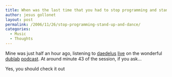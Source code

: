 ```yaml
---
title: When was the last time that you had to stop programming and stand up to dance because of a song?
author: jesus gollonet
layout: post
permalink: /2006/11/26/stop-programming-stand-up-and-dance/
categories:
  - Music
  - Thoughts
---
```

Mine was just half an hour ago, listening to [daedelus][1] [live][2] on the wonderful [dublab][3] [podcast][4]. At around minute 43 of the session, if you ask&#8230; 

Yes, you should check it out

 [1]: http://myspace.com/daedelusdarling
 [2]: http://www.jesusgollonet.com/blog/2006/10/16/daedelus-live-barcelona/
 [3]: http://dublab.com/
 [4]: http://dublab.com/fsquare.asp